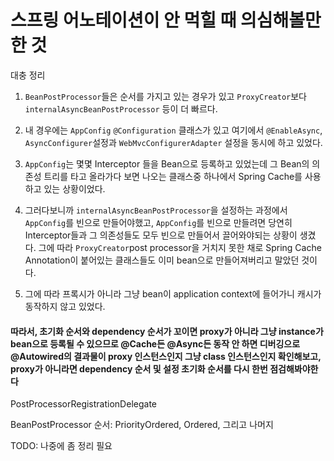 # 스프링 어노테이션이 안 먹힐 때 의심해볼만한 것

대충 정리

1. `BeanPostProcessor`들은 순서를 가지고 있는 경우가 있고 `ProxyCreator`보다 `internalAsyncBeanPostProcessor` 등이 더 빠르다.

2. 내 경우에는 `AppConfig` `@Configuration` 클래스가 있고 여기에서 `@EnableAsync`, `AsyncConfigurer`설정과 `WebMvcConfigurerAdapter` 설정을 동시에 하고 있었다.

3. `AppConfig`는 몇몇 Interceptor 들을 Bean으로 등록하고 있었는데 그 Bean의 의존성 트리를 타고 올라가다 보면 나오는 클래스중 하나에서 Spring Cache를 사용하고 있는 상황이었다.

4. 그러다보니까 `internalAsyncBeanPostProcessor`을 설정하는 과정에서 `AppConfig`를 빈으로 만들어야했고, `AppConfig`를 빈으로 만들려면 당연히 Interceptor들과 그 의존성들도 모두 빈으로 만들어서 끌어와야되는 상황이 생겼다. 그에 따라 `ProxyCreator`post processor을 거치지 못한 채로 Spring Cache Annotation이 붙어있는 클래스들도 이미 bean으로 만들어져버리고 말았던 것이다.

5. 그에 따라 프록시가 아니라 그냥 bean이 application context에 들어가니 캐시가 동작하지 않고 있었다.

#### 따라서, 초기화 순서와 dependency 순서가 꼬이면 proxy가 아니라 그냥 instance가 bean으로 등록될 수 있으므로 @Cache든 @Async든 동작 안 하면 디버깅으로 @Autowired의 결과물이 proxy 인스턴스인지 그냥 class 인스턴스인지 확인해보고, proxy가 아니라면 dependency 순서 및 설정 초기화 순서를 다시 한번 점검해봐야한다

PostProcessorRegistrationDelegate

BeanPostProcessor 순서: PriorityOrdered, Ordered, 그리고 나머지



TODO: 나중에 좀 정리 필요

